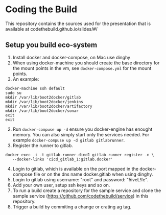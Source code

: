 # Coding the Build

This repository contains the sources used for the presentation that is available at codethebuild.github.io/slides/#/

## Setup you build eco-system
1. Install docker and docker-compose, on Mac use dinghy
  1. When using docker-machine you should create the base directory for the mount points in the vm, see `docker-compose.yml` for the mount points.
  2. An example:
```
docker-machine ssh default
sudo su
mkdir /var/lib/boot2docker/gitlab
mkdir /var/lib/boot2docker/jenkins
mkdir /var/lib/boot2docker/artifactory
mkdir /var/lib/boot2docker/sonar
exit
exit
```
2. Run `docker-compuse up -d` ensure you docker-engine has enought memory. You can also simply start only the services needed. For example `docker-compuse up -d gitlab gitlabrunner`.
3. Register the runner to gitlab.
```
docker exec -i -t gitlab-runner-dind1 gitlab-runner register -n \
   --docker-links 'cicd_gitlab_1:gitlab.docker'
```
4. Login to gitlab, which is available on the port mapped in the docker-compose file or on the dns name docker.gitlab when using dinghy.
5. Login to gitlab using username: "root" and password: "5iveL!fe".
6. Add your own user, setup ssh keys and so on.
7. To run a build create a repository for the sample service and clone the sample service (https://github.com/codethebuild/service) in this repository.
8. Trigger a build by commiting a change or crating ag tag.
